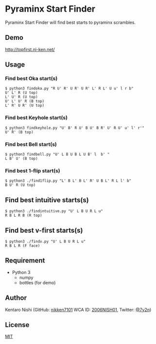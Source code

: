 # Pyraminx Start Finder

Pyraminx Start Finder will find best starts to pyraminx scrambles.

## Demo
http://topfirst.ni-ken.net/

## Usage
### Find best Oka start(s)
```
$ python3 findoka.py "R U' R' U R' U R' L' R L' U u' l r b"
U' L' R (U top)
L' U' R (U top)
U' L' U' R (B top)
L' R' U R' (U top)
```

### Find best Keyhole start(s)
```
$ python3 findkeyhole.py "U' B' R U' B U' B R' U' R U' u' l' r'"
U' R' (B top)
```

### Find best Bell start(s)
```
$ python3 findbell.py "U' L B U B L U B' l  b' "
L B' U' (B top)
```

### Find best 1-flip start(s)
```
$ python3 ./find1flip.py "L' B L' B L' R' U B L' R L l' b"
B U' R (U top)
```

## Find best intuitive starts(s)
```
$ python3 ./findintuitive.py "U' L B U R L u"
R B L R B (R top)
```

## Find best v-first starts(s)
```
$ python3 ./findv.py "U' L B U R L u"
R B L R (F face)
```

## Requirement
- Python 3
  - numpy
  - bottles (for demo)

## Author
Kentaro Nishi
(GitHub: [nikken7101](https://github.com/nikken7101)
WCA ID: [2006NISH01](https://www.worldcubeassociation.org/persons/2006NISH01),
Twitter: [@7y2n](https://twitter.com/7y2n))

## License
[MIT](https://github.com/nikken7101/pyraminx-top-first-helper/blob/master/LICENSE)
